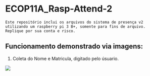 # ECOP11A_Rasp-Attend-2
    Este repositório inclui os arquivos do sistema de presença v2 utilizando um raspberry pi 3 B+, somente para fins de arquivo. Replique por sua conta e risco.

## Funcionamento demonstrado via imagens:

1. Coleta do Nome e Matricula, digitado pelo úsuario. 

<img src="caminho/para/sua/imagem.jpg">
